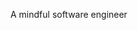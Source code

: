 [comment]: # (This is editablie content that will display under the heading.)

A mindful software engineer